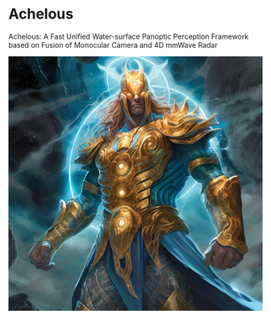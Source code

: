# Achelous
Achelous: A Fast Unified Water-surface Panoptic Perception Framework based on Fusion of Monocular Camera and 4D mmWave Radar








![Image text](icons/Achelous.png)
